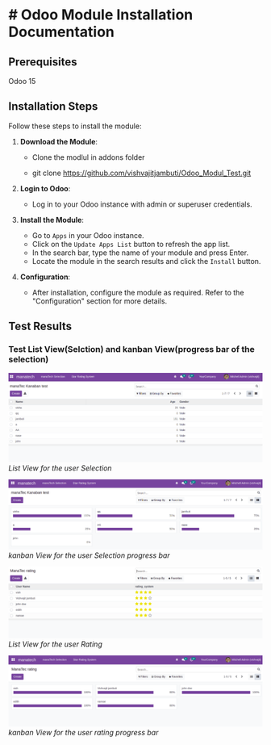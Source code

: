 # # Odoo Module Installation Documentation

## Prerequisites

Odoo 15

## Installation Steps 

Follow these steps to install the module:

1. **Download the Module**:
    
    - Clone the modlul in addons folder 

    - git clone https://github.com/vishvajitjambuti/Odoo_Modul_Test.git


2. **Login to Odoo**:

   - Log in to your Odoo instance with admin or superuser credentials.

3. **Install the Module**:

   - Go to `Apps` in your Odoo instance.
   - Click on the `Update Apps List` button to refresh the app list.
   - In the search bar, type the name of your module and press Enter.
   - Locate the module in the search results and click the `Install` button.

4. **Configuration**:

   - After installation, configure the module as required. Refer to the "Configuration" section for more details.

## Test Results 

### Test  List View(Selction) and kanban View(progress bar of the selection)


![List View for the user Selection](./images/Test1.png)
*List View for the user Selection*



![Kanban View for the user progress](./images/test2.png)
*kanban View for the user Selection progress bar*



![List View for the user Rating](./images/test3.png)
*List View for the user Rating*



![Kanban View for the user Rating progress](./images/test4.png)
*kanban View for the user rating progress bar*